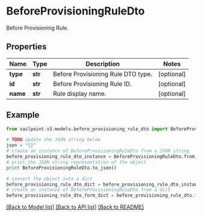 # BeforeProvisioningRuleDto

Before Provisioning Rule.

## Properties
Name | Type | Description | Notes
------------ | ------------- | ------------- | -------------
**type** | **str** | Before Provisioning Rule DTO type. | [optional] 
**id** | **str** | Before Provisioning Rule ID. | [optional] 
**name** | **str** | Rule display name. | [optional] 

## Example

```python
from sailpoint.v3.models.before_provisioning_rule_dto import BeforeProvisioningRuleDto

# TODO update the JSON string below
json = "{}"
# create an instance of BeforeProvisioningRuleDto from a JSON string
before_provisioning_rule_dto_instance = BeforeProvisioningRuleDto.from_json(json)
# print the JSON string representation of the object
print BeforeProvisioningRuleDto.to_json()

# convert the object into a dict
before_provisioning_rule_dto_dict = before_provisioning_rule_dto_instance.to_dict()
# create an instance of BeforeProvisioningRuleDto from a dict
before_provisioning_rule_dto_form_dict = before_provisioning_rule_dto.from_dict(before_provisioning_rule_dto_dict)
```
[[Back to Model list]](../README.md#documentation-for-models) [[Back to API list]](../README.md#documentation-for-api-endpoints) [[Back to README]](../README.md)


